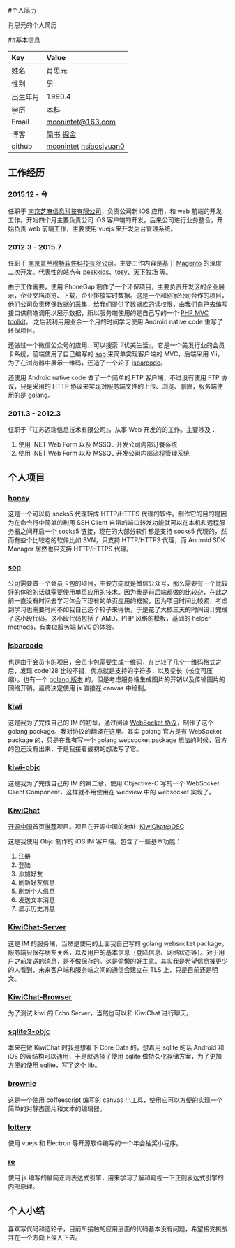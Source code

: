 #个人简历

肖思元的个人简历

##基本信息

| Key  | Value |
| :------------- | :------------- |
| 姓名  | 肖思元  |
| 性别  | 男  |
| 出生年月  | 1990.4  |
| 学历  | 本科  |
| Email  | mconintet@163.com  |
| 博客  | [简书](http://jianshu.mconintet.com) [掘金](https://gold.xitu.io/user/565a3eaf60b2597424ede840)  |
| github  | [mconintet](http://github.mconintet.com) [hsiaosiyuan0](https://github.com/hsiaosiyuan0) |

## 工作经历

### 2015.12 - 今

  任职于 [南京芝麻信息科技有限公司](http://www.zhimatech.com/)，负责公司新 iOS 应用，和 web 前端的开发工作。开始四个月主要负责公司 iOS 客户端的开发，后来公司进行业务整合，开始负责 web 前端工作，主要使用 vuejs 来开发后台管理系统。
  
### 2012.3 - 2015.7

  任职于 [南京普兰穆特软件科技有限公司](http://www.plmt-soft.com/)。主要工作内容是基于 [Magento](http://magento.com/) 的深度二次开发。代表性的站点有 [peekkids](http://peekkids.com/)、[tosy](http://tosy.com/)、[天下牧场](http://www.txmch.com/) 等。
  
  由于工作需要，使用 PhoneGap 制作了一个环保项目，主要负责开发区的企业展示，企业文档浏览、下载，企业排放实时数据。这是一个和别家公司合作的项目，他们公司负责环保数据的采集，给我们提供了数据库的读权限，由我们自己去编写接口供前端调用以展示数据，所以服务端使用的是自己写的一个 [PHP MVC toolkit](https://github.com/mconintet/lce)。
  之后我利用用业余一个月的时间学习使用 Android native code 重写了环保项目。
  
  还做过一个微信公众号的应用、可以搜索『优美生活』。它是一个美发行业的会员卡系统，前端使用了自己编写的 [sop](https://github.com/mconintet/sop) 来简单实现客户端的 MVC，后端采用 Yii。为了在浏览器中展示一维码，还造了一个轮子 [jsbarcode](https://github.com/mconintet/jsbarcode)。
  
  还使用 Android native code 做了一个简单的 FTP 客户端，不过没有使用 FTP 协议，只是采用的 HTTP 协议来实现对服务端文件的上传、浏览、删除，服务端使用的是 golang。
 

### 2011.3 - 2012.3

  任职于『江苏迈瑞信息技术有限公司』，从事 Web 开发的的工作。主要涉及：

  1. 使用 .NET Web Form 以及 MSSQL 开发公司内部订餐系统
  2. 使用 .NET Web Form 以及 MSSQL 开发公司内部流程管理系统

## 个人项目

### [honey](https://github.com/mconintet/honey)
这是一个可以将 socks5 代理转成 HTTP/HTTPS 代理的软件。制作它的目的是因为在命令行中简单的利用 SSH Client 自带的端口转发功能就可以在本机和远程服务器之间开启一个 socks5 链接，现在的大部分软件都是支持 socks5 代理的，然而有些个比较老的软件比如 SVN，只支持 HTTP/HTTPS 代理，而 Android SDK Manager 居然也只支持 HTTP/HTTPS 代理。

### [sop](https://github.com/mconintet/sop)
公司需要做一个会员卡包的项目，主要方向就是微信公众号，那么需要有一个比较好的体验的话就需要使用单页应用的技术。因为我是前后端都做的比较杂，在此之前一直没有时间去学习体会下现有的单页应用的框架，因为项目时间比较紧，考虑到学习也需要时间不如我自己造个轮子来得快，于是花了大概三天的时间设计完成了这小段代码。这小段代码包括了 AMD，PHP 风格的模板，基础的 helper methods，有类似服务端 MVC 的体验。

### [jsbarcode](https://github.com/mconintet/jsbarcode)
也是由于会员卡的项目，会员卡包需要生成一维码，在比较了几个一维码格式之后，发现 code128 比较不错，优点就是支持的字符多，以及变长（长度可压缩）。也有一个 [golang 版本](https://github.com/mconintet/barcode) 的，但是考虑服务端生成图片的开销以及传输图片的网络开销，最终决定使用 js 直接在 canvas 中绘制。

### [kiwi](https://github.com/mconintet/kiwi)
这是我为了完成自己的 IM 的初章，通过阅读 [WebSocket 协议](https://tools.ietf.org/html/rfc6455)，制作了这个 golang package。我对协议的翻译在[这里](http://www.jianshu.com/p/867274a5e054)。其实 golang 官方是有 WebSocket package 的，只是在我有写一个 golang websocket package 想法的时候，官方的包还没有出来，于是我接着最初的想法写了它。

### [kiwi-objc](https://github.com/mconintet/kiwi-objc)
这是我为了完成自己的 IM 的第二章，使用 Objective-C 写的一个 WebSocket Client Component，这样就不用使用在 webview 中的 websocket 实现了。

### [KiwiChat](https://github.com/mconintet/KiwiChat)
[开源中国](http://www.oschina.net/)首页[推荐](http://og9g58alt.bkt.clouddn.com/Snip20151108_1.png)项目。项目在开源中国的地址: [KiwiChat@OSC](http://git.oschina.net/mconintet/KiwiChat)

这是我使用 Objc 制作的 iOS IM 客户端。包含了一些基本功能：

1. 注册
2. 登陆
3. 添加好友
4. 刷新好友信息
5. 刷新个人信息
6. 发送文本消息
7. 显示历史消息

### [KiwiChat-Server](https://github.com/mconintet/KiwiChat-Server)
这是 IM 的服务端，当然是使用的上面我自己写的 golang websocket package。服务端只保存朋友关系，以及用户的基本信息（登陆信息、网络状态等）。对于用户之前发送的消息，是不做保存的。这是偷懒的好主意。其实我是希望信息被更少的人看到，未来客户端和服务端之间的通信会建立在 TLS 上，只是目前还是明文。

### [KiwiChat-Browser](https://github.com/mconintet/KiwiChat-Browser)
为了测试 kiwi 的 Echo Server，当然也可以和 KiwiChat 进行聊天。

### [sqlite3-objc](https://github.com/mconintet/sqlite3-objc)
本来在做 KiwiChat 时我是想看下 Core Data 的，想着用 sqlite 的话 Android 和 iOS 的表结构可以通用，于是就选择了使用 sqlite 做持久化存储方案，为了更加方便的使用 sqlite，写了这个 lib。

### [brownie](https://github.com/mconintet/brownie)
这是一个使用 coffeescript 编写的 canvas 小工具，使用它可以方便的实现一个简单的对静态图片和文本的编辑器。

### [lottery](https://github.com/hsiaosiyuan0/lottery)
使用 vuejs 和 Electron 等开源软件编写的一个年会抽奖小程序。

### [re](https://github.com/hsiaosiyuan0/re)
使用 js 编写的最简正则表达式引擎，用来学习了解和窥视一下正则表达式引擎的内部原理。

## 个人小结
喜欢写代码和造轮子，目前所接触的应用层面的代码基本没有问题，希望接受挑战并在一个方向上深入下去。
